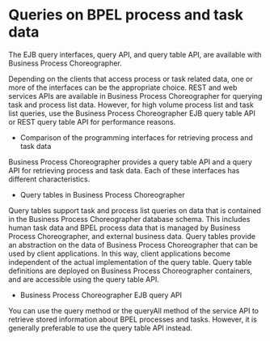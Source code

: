 <!-- image -->

# Queries on BPEL process and task data

The EJB query interfaces, query API, and query table API, are available
with Business Process Choreographer.

Depending on the clients that access process or task related data, one or more of the interfaces
can be the appropriate choice. REST and web services APIs are available in Business Process
Choreographer for querying task and process list data. However, for high volume process list and
task list queries, use the Business Process Choreographer EJB query table API or REST query table
API for performance reasons.

- Comparison of the programming interfaces for retrieving process and task data

Business Process Choreographer provides a query table API and a query API for retrieving process and task data. Each of these interfaces has different characteristics.
- Query tables in Business Process Choreographer

Query tables support task and process list queries on data that is contained in the Business Process Choreographer database schema. This includes human task data and BPEL process data that is managed by Business Process Choreographer, and external business data. Query tables provide an abstraction on the data of Business Process Choreographer that can be used by client applications. In this way, client applications become independent of the actual implementation of the query table. Query table definitions are deployed on Business Process Choreographer containers, and are accessible using the query table API.
- Business Process Choreographer EJB query API

You can use the query method or the queryAll method of the service API to retrieve stored information about BPEL processes and tasks. However, it is generally preferable to use the query table API instead.